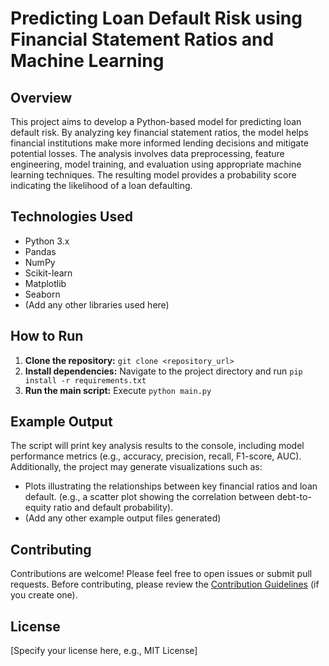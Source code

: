 # Predicting Loan Default Risk using Financial Statement Ratios and Machine Learning

## Overview

This project aims to develop a Python-based model for predicting loan default risk.  By analyzing key financial statement ratios, the model helps financial institutions make more informed lending decisions and mitigate potential losses. The analysis involves data preprocessing, feature engineering, model training, and evaluation using appropriate machine learning techniques.  The resulting model provides a probability score indicating the likelihood of a loan defaulting.

## Technologies Used

* Python 3.x
* Pandas
* NumPy
* Scikit-learn
* Matplotlib
* Seaborn
* (Add any other libraries used here)


## How to Run

1. **Clone the repository:**  `git clone <repository_url>`
2. **Install dependencies:** Navigate to the project directory and run `pip install -r requirements.txt`
3. **Run the main script:** Execute `python main.py`

## Example Output

The script will print key analysis results to the console, including model performance metrics (e.g., accuracy, precision, recall, F1-score, AUC).  Additionally, the project may generate visualizations such as:

* Plots illustrating the relationships between key financial ratios and loan default.  (e.g., a scatter plot showing the correlation between debt-to-equity ratio and default probability).
* (Add any other example output files generated)


## Contributing

Contributions are welcome! Please feel free to open issues or submit pull requests.  Before contributing, please review the [Contribution Guidelines](CONTRIBUTING.md) (if you create one).


## License

[Specify your license here, e.g., MIT License]